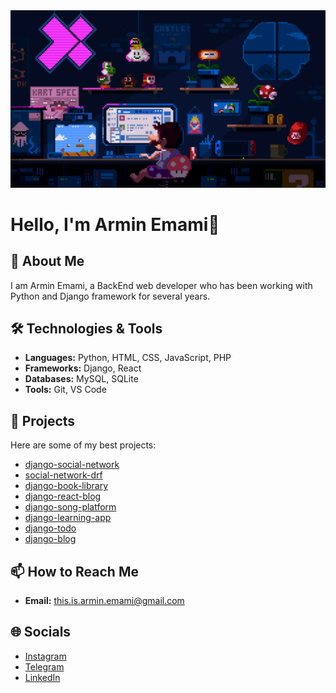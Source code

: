 <img src="programming.gif" />

# Hello, I'm Armin Emami👋

<!-- ![Profile Views](https://komarev.com/ghpvc/?username=this-is-armin&color=blue) -->

## 🚀 About Me
I am Armin Emami, a BackEnd web developer who has been working with Python and Django framework for several years.

## 🛠️ Technologies & Tools
- **Languages:** Python, HTML, CSS, JavaScript, PHP
- **Frameworks:** Django, React
- **Databases:** MySQL, SQLite
- **Tools:** Git, VS Code

## 💼 Projects
Here are some of my best projects:

- [django-social-network](https://github.com/this-is-armin/django-social-network)
- [social-network-drf](https://github.com/this-is-armin/social-network-drf)
- [django-book-library](https://github.com/this-is-armin/django-book-library)
- [django-react-blog](https://github.com/this-is-armin/django-react-blog)
- [django-song-platform](https://github.com/this-is-armin/django-song-platform)
- [django-learning-app](https://github.com/this-is-armin/django-learning-app)
- [django-todo](https://github.com/this-is-armin/django-todo)
- [django-blog](https://github.com/this-is-armin/django-blog)

## 📫 How to Reach Me
- **Email:** [this.is.armin.emami@gmail.com](mailto:this.is.armin.emami@gmail.com)

## 🌐 Socials
- [Instagram](https://instagram.com/this.is.armin.emami)
- [Telegram](https://t.me/this_is_armin_emami)
- [LinkedIn](https://www.linkedin.com/in/armin-emami-599106355)
